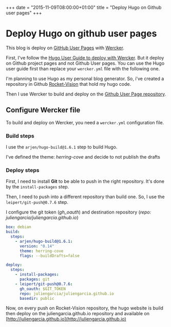 +++
date = "2015-11-09T08:00:00+01:00"
title = "Deploy Hugo on Github user pages"
+++

# Deploy Hugo on github user pages

This blog is deploy on [GitHub User Pages](https://help.github.com/articles/user-organization-and-project-pages/#user--organization-pages) with [Wercker](http://wercker.com/).

First, I've follow the [Hugo User Guide to deploy with Wercker](https://gohugo.io/tutorials/automated-deployments/). But it deploy on Github project pages and not Github User pages. You can use the Hugo user guide first than replace your `wercker.yml` file with the following one.

I'm planning to use Hugo as my personal blog generator. So, i've created a repository in Github [Rocket-Vision](https://github.com/juliengarcia/rocket-vision) that hold my hugo code.

Then I use Wercker to build and deploy on the [Github User Page repository](https://github.com/juliengarcia/juliengarcia.github.io).

## Configure Wercker file
To build and deploy on Wercker, you need a `wercker.yml` configuration file.

### Build steps
  I use the `arjen/hugo-build@1.6.1` step to build Hugo.

  I've defined the theme: *herring-cove* and decide to not publish the drafts

### Deploy steps
  First, I need to install **Git** to be able to push in the right repository. It's done by the `install-packages` step.

  Then, I need to push into a different repository than build one. So, I use the `leipert/git-push@0.7.6` step.

  I configure the git token (*gh_oauth*) and destination repository (*repo: juliengarcia/juliengarcia.github.io*)

```yaml
box: debian
build:
  steps:
    - arjen/hugo-build@1.6.1:
      version: "0.14"
      theme: herring-cove
      flags: --buildDrafts=false

deploy:
  steps:
    - install-packages:
      packages: git
    - leipert/git-push@0.7.6:
      gh_oauth: $GIT_TOKEN
      repo: juliengarcia/juliengarcia.github.io
      basedir: public

```

Now, on every push on Rocket-Vision repository, the hugo website is build then deploy on the juliengarcia.github.io repository and available on [http://juliengarcia.github.io](http://juliengarcia.github.io)
